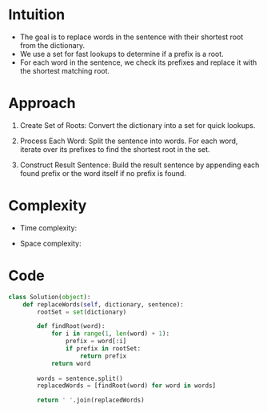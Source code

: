 # Intuition
* The goal is to replace words in the sentence with their shortest root from the dictionary.
* We use a set for fast lookups to determine if a prefix is a root.
* For each word in the sentence, we check its prefixes and replace it with the shortest matching root.

# Approach
1. Create Set of Roots:
Convert the dictionary into a set for quick lookups.

2. Process Each Word:
Split the sentence into words.
For each word, iterate over its prefixes to find the shortest root in the set.
3. Construct Result Sentence:
Build the result sentence by appending each found prefix or the word itself if no prefix is found.

# Complexity
- Time complexity:
<!-- Add your time complexity here, e.g. $$O(n)$$ -->

- Space complexity:
<!-- Add your space complexity here, e.g. $$O(n)$$ -->

# Code
```.py
class Solution(object):
    def replaceWords(self, dictionary, sentence):
        rootSet = set(dictionary)

        def findRoot(word):
            for i in range(1, len(word) + 1):
                prefix = word[:i]
                if prefix in rootSet:
                    return prefix
            return word
        
        words = sentence.split()
        replacedWords = [findRoot(word) for word in words]

        return ' '.join(replacedWords)


```
